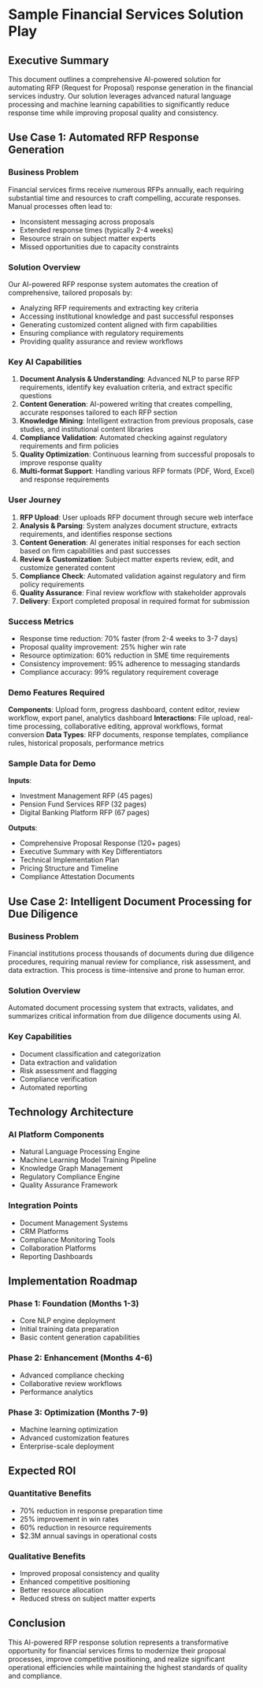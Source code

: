 # Sample Financial Services Solution Play

## Executive Summary

This document outlines a comprehensive AI-powered solution for automating RFP (Request for Proposal) response generation in the financial services industry. Our solution leverages advanced natural language processing and machine learning capabilities to significantly reduce response time while improving proposal quality and consistency.

## Use Case 1: Automated RFP Response Generation

### Business Problem
Financial services firms receive numerous RFPs annually, each requiring substantial time and resources to craft compelling, accurate responses. Manual processes often lead to:
- Inconsistent messaging across proposals
- Extended response times (typically 2-4 weeks)
- Resource strain on subject matter experts
- Missed opportunities due to capacity constraints

### Solution Overview
Our AI-powered RFP response system automates the creation of comprehensive, tailored proposals by:
- Analyzing RFP requirements and extracting key criteria
- Accessing institutional knowledge and past successful responses
- Generating customized content aligned with firm capabilities
- Ensuring compliance with regulatory requirements
- Providing quality assurance and review workflows

### Key AI Capabilities
1. **Document Analysis & Understanding**: Advanced NLP to parse RFP requirements, identify key evaluation criteria, and extract specific questions
2. **Content Generation**: AI-powered writing that creates compelling, accurate responses tailored to each RFP section
3. **Knowledge Mining**: Intelligent extraction from previous proposals, case studies, and institutional content libraries
4. **Compliance Validation**: Automated checking against regulatory requirements and firm policies
5. **Quality Optimization**: Continuous learning from successful proposals to improve response quality
6. **Multi-format Support**: Handling various RFP formats (PDF, Word, Excel) and response requirements

### User Journey
1. **RFP Upload**: User uploads RFP document through secure web interface
2. **Analysis & Parsing**: System analyzes document structure, extracts requirements, and identifies response sections
3. **Content Generation**: AI generates initial responses for each section based on firm capabilities and past successes
4. **Review & Customization**: Subject matter experts review, edit, and customize generated content
5. **Compliance Check**: Automated validation against regulatory and firm policy requirements
6. **Quality Assurance**: Final review workflow with stakeholder approvals
7. **Delivery**: Export completed proposal in required format for submission

### Success Metrics
- Response time reduction: 70% faster (from 2-4 weeks to 3-7 days)
- Proposal quality improvement: 25% higher win rate
- Resource optimization: 60% reduction in SME time requirements
- Consistency improvement: 95% adherence to messaging standards
- Compliance accuracy: 99% regulatory requirement coverage

### Demo Features Required
**Components**: Upload form, progress dashboard, content editor, review workflow, export panel, analytics dashboard
**Interactions**: File upload, real-time processing, collaborative editing, approval workflows, format conversion
**Data Types**: RFP documents, response templates, compliance rules, historical proposals, performance metrics

### Sample Data for Demo
**Inputs**:
- Investment Management RFP (45 pages)
- Pension Fund Services RFP (32 pages)
- Digital Banking Platform RFP (67 pages)

**Outputs**:
- Comprehensive Proposal Response (120+ pages)
- Executive Summary with Key Differentiators
- Technical Implementation Plan
- Pricing Structure and Timeline
- Compliance Attestation Documents

## Use Case 2: Intelligent Document Processing for Due Diligence

### Business Problem
Financial institutions process thousands of documents during due diligence procedures, requiring manual review for compliance, risk assessment, and data extraction. This process is time-intensive and prone to human error.

### Solution Overview
Automated document processing system that extracts, validates, and summarizes critical information from due diligence documents using AI.

### Key Capabilities
- Document classification and categorization
- Data extraction and validation
- Risk assessment and flagging
- Compliance verification
- Automated reporting

## Technology Architecture

### AI Platform Components
- Natural Language Processing Engine
- Machine Learning Model Training Pipeline
- Knowledge Graph Management
- Regulatory Compliance Engine
- Quality Assurance Framework

### Integration Points
- Document Management Systems
- CRM Platforms
- Compliance Monitoring Tools
- Collaboration Platforms
- Reporting Dashboards

## Implementation Roadmap

### Phase 1: Foundation (Months 1-3)
- Core NLP engine deployment
- Initial training data preparation
- Basic content generation capabilities

### Phase 2: Enhancement (Months 4-6)
- Advanced compliance checking
- Collaborative review workflows
- Performance analytics

### Phase 3: Optimization (Months 7-9)
- Machine learning optimization
- Advanced customization features
- Enterprise-scale deployment

## Expected ROI

### Quantitative Benefits
- 70% reduction in response preparation time
- 25% improvement in win rates
- 60% reduction in resource requirements
- $2.3M annual savings in operational costs

### Qualitative Benefits
- Improved proposal consistency and quality
- Enhanced competitive positioning
- Better resource allocation
- Reduced stress on subject matter experts

## Conclusion

This AI-powered RFP response solution represents a transformative opportunity for financial services firms to modernize their proposal processes, improve competitive positioning, and realize significant operational efficiencies while maintaining the highest standards of quality and compliance.